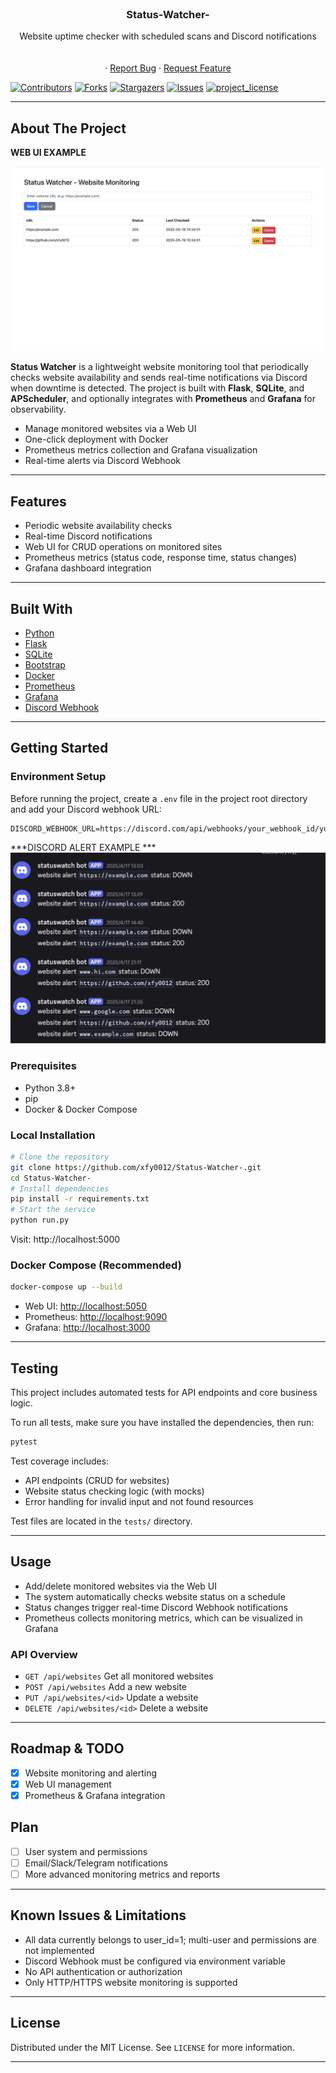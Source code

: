<!-- PROJECT LOGO -->
<br />
<div align="center">
  <!-- <a href="https://github.com/github_username/repo_name">
    <img src="images/logo.png" alt="Logo" width="80" height="80">
  </a> -->

<h3 align="center">Status-Watcher-</h3>

  <p align="center">
    Website uptime checker with scheduled scans and Discord notifications
    <br />
    <!-- <a href="https://github.com/xfy0012/Status-Watcher-"><strong>Explore the docs »</strong></a> -->
    <br />
    <br />
    <!--<a href="https://github.com/xfy0012/Status-Watcher-">View Demo</a>-->
    &middot;
    <a href="https://github.com/xfy0012/Status-Watcher-/issues/new?template=bug_report.md">Report Bug</a>
    &middot;
    <a href="https://github.com/xfy0012/Status-Watcher-/new?template=feature_request.md">Request Feature</a>
  </p>
</div>



[![Contributors][contributors-shield]][contributors-url]
[![Forks][forks-shield]][forks-url]
[![Stargazers][stars-shield]][stars-url]
[![Issues][issues-shield]][issues-url]
[![project_license][license-shield]][license-url]

---

## About The Project

**WEB UI EXAMPLE**

![Web UI Screenshot](assets/web_ui.png)

**Status Watcher** is a lightweight website monitoring tool that periodically checks website availability and sends real-time notifications via Discord when downtime is detected. The project is built with **Flask**, **SQLite**, and **APScheduler**, and optionally integrates with **Prometheus** and **Grafana** for observability.

- Manage monitored websites via a Web UI
- One-click deployment with Docker
- Prometheus metrics collection and Grafana visualization
- Real-time alerts via Discord Webhook

---

## Features
- Periodic website availability checks
- Real-time Discord notifications
- Web UI for CRUD operations on monitored sites
- Prometheus metrics (status code, response time, status changes)
- Grafana dashboard integration

---

## Built With
* [Python](https://www.python.org/)
* [Flask](https://flask.palletsprojects.com/)
* [SQLite](https://www.sqlite.org/)
* [Bootstrap](https://getbootstrap.com/)
* [Docker](https://www.docker.com/)
* [Prometheus](https://prometheus.io/)
* [Grafana](https://grafana.com/)
* [Discord Webhook](https://discord.com/developers/docs/resources/webhook)

---

## Getting Started

### Environment Setup
Before running the project, create a `.env` file in the project root directory and add your Discord webhook URL:

```env
DISCORD_WEBHOOK_URL=https://discord.com/api/webhooks/your_webhook_id/your_webhook_token
```
***DISCORD ALERT EXAMPLE ***
![discordexample](assets/discord-alert.png)
### Prerequisites
- Python 3.8+
- pip
- Docker & Docker Compose

### Local Installation
```bash
# Clone the repository
git clone https://github.com/xfy0012/Status-Watcher-.git
cd Status-Watcher-
# Install dependencies
pip install -r requirements.txt
# Start the service
python run.py
```
Visit: http://localhost:5000

### Docker Compose (Recommended)
```bash
docker-compose up --build
```
- Web UI: [http://localhost:5050](http://localhost:5050)
- Prometheus: [http://localhost:9090](http://localhost:9090)
- Grafana: [http://localhost:3000](http://localhost:3000)

---

## Testing

This project includes automated tests for API endpoints and core business logic.

To run all tests, make sure you have installed the dependencies, then run:

```bash
pytest
```

Test coverage includes:
- API endpoints (CRUD for websites)
- Website status checking logic (with mocks)
- Error handling for invalid input and not found resources

Test files are located in the `tests/` directory.

---

## Usage
- Add/delete monitored websites via the Web UI
- The system automatically checks website status on a schedule
- Status changes trigger real-time Discord Webhook notifications
- Prometheus collects monitoring metrics, which can be visualized in Grafana

### API Overview
- `GET /api/websites` Get all monitored websites
- `POST /api/websites` Add a new website
- `PUT /api/websites/<id>` Update a website
- `DELETE /api/websites/<id>` Delete a website

---

## Roadmap & TODO
- [x] Website monitoring and alerting
- [x] Web UI management
- [x] Prometheus & Grafana integration

## Plan 
- [ ] User system and permissions
- [ ] Email/Slack/Telegram notifications
- [ ] More advanced monitoring metrics and reports

---

## Known Issues & Limitations
- All data currently belongs to user_id=1; multi-user and permissions are not implemented
- Discord Webhook must be configured via environment variable
- No API authentication or authorization
- Only HTTP/HTTPS website monitoring is supported

---

## License

Distributed under the MIT License. See `LICENSE` for more information.

---

[contributors-shield]: https://img.shields.io/github/contributors/xfy0012/Status-Watcher-.svg?style=for-the-badge
[contributors-url]: https://github.com/xfy0012/Status-Watcher-/graphs/contributors
[forks-shield]: https://img.shields.io/github/forks/xfy0012/Status-Watcher-.svg?style=for-the-badge
[forks-url]: https://github.com/xfy0012/Status-Watcher-/network/members
[stars-shield]: https://img.shields.io/github/stars/xfy0012/Status-Watcher-.svg?style=for-the-badge
[stars-url]: https://github.com/xfy0012/Status-Watcher-/stargazers
[issues-shield]: https://img.shields.io/github/issues/xfy0012/Status-Watcher-.svg?style=for-the-badge
[issues-url]: https://github.com/xfy0012/Status-Watcher-/issues
[license-shield]: https://img.shields.io/github/license/xfy0012/Status-Watcher-.svg?style=for-the-badge
[license-url]: https://github.com/xfy0012/Status-Watcher-/blob/main/LICENSE



